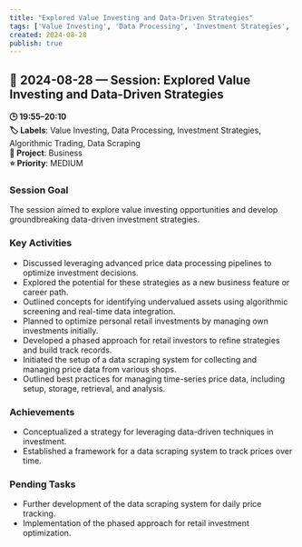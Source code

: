 ```yaml
---
title: "Explored Value Investing and Data-Driven Strategies"
tags: ['Value Investing', 'Data Processing', 'Investment Strategies', 'Algorithmic Trading', 'Data Scraping']
created: 2024-08-28
publish: true
---
```


## 📅 2024-08-28 — Session: Explored Value Investing and Data-Driven Strategies

**🕒 19:55–20:10**  
**🏷️ Labels**: Value Investing, Data Processing, Investment Strategies, Algorithmic Trading, Data Scraping  
**📂 Project**: Business  
**⭐ Priority**: MEDIUM  


### Session Goal
The session aimed to explore value investing opportunities and develop groundbreaking data-driven investment strategies.

### Key Activities
- Discussed leveraging advanced price data processing pipelines to optimize investment decisions.
- Explored the potential for these strategies as a new business feature or career path.
- Outlined concepts for identifying undervalued assets using algorithmic screening and real-time data integration.
- Planned to optimize personal retail investments by managing own investments initially.
- Developed a phased approach for retail investors to refine strategies and build track records.
- Initiated the setup of a data scraping system for collecting and managing price data from various shops.
- Outlined best practices for managing time-series price data, including setup, storage, retrieval, and analysis.

### Achievements
- Conceptualized a strategy for leveraging data-driven techniques in investment.
- Established a framework for a data scraping system to track prices over time.

### Pending Tasks
- Further development of the data scraping system for daily price tracking.
- Implementation of the phased approach for retail investment optimization.
